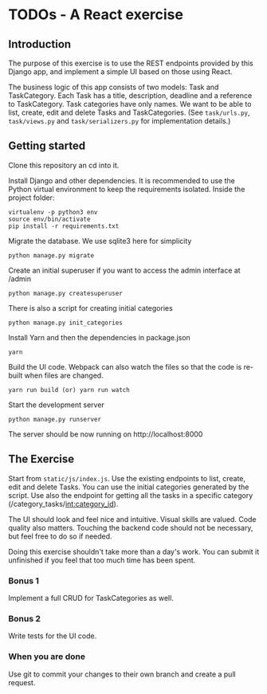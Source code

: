 # TODOs - A React exercise

## Introduction

The purpose of this exercise is to use the REST endpoints provided by this Django app, and implement a simple UI based on those using React.

The business logic of this app consists of two models: Task and TaskCategory. Each Task has a title, description, deadline and a reference to TaskCategory. Task categories have only names. We want to be able to list, create, edit and delete Tasks and TaskCategories. (See `task/urls.py`, `task/views.py` and `task/serializers.py` for implementation details.)

## Getting started

Clone this repository an cd into it.

Install Django and other dependencies. It is recommended to use the Python virtual environment to keep the requirements isolated.
Inside the project folder:

    virtualenv -p python3 env
    source env/bin/activate
    pip install -r requirements.txt

Migrate the database. We use sqlite3 here for simplicity

    python manage.py migrate

Create an initial superuser if you want to access the admin interface at /admin

    python manage.py createsuperuser

There is also a script for creating initial categories

    python manage.py init_categories

Install Yarn and then the dependencies in package.json

    yarn

Build the UI code. Webpack can also watch the files so that the code is re-built when files are changed.

    yarn run build (or) yarn run watch

Start the development server

    python manage.py runserver

The server should be now running on http://localhost:8000

## The Exercise

Start from `static/js/index.js`. Use the existing endpoints to list, create, edit and delete Tasks. You can use the initial categories generated by the script. Use also the endpoint for getting all the tasks in a specific category (/category_tasks/<int:category_id>).

The UI should look and feel nice and intuitive. Visual skills are valued. Code quality also matters. Touching the backend code should not be necessary, but feel free to do so if needed.

Doing this exercise shouldn't take more than a day's work. You can submit it unfinished if you feel that too much time has been spent.

### Bonus 1

Implement a full CRUD for TaskCategories as well.

### Bonus 2

Write tests for the UI code.

### When you are done

Use git to commit your changes to their own branch and create a pull request.

